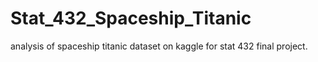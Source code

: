 # Stat_432_Spaceship_Titanic
analysis of spaceship titanic dataset on kaggle for stat 432 final project.
